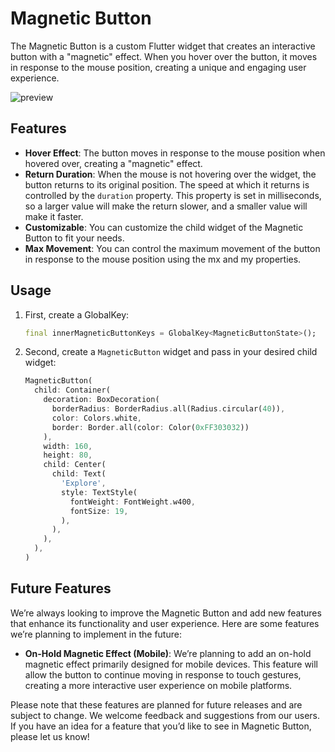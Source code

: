 # Magnetic Button

The Magnetic Button is a custom Flutter widget that creates an interactive button with a "magnetic" effect. When you hover over the button, it moves in response to the mouse position, creating a unique and engaging user experience.


![preview](https://github.com/darksabotage1/assets/assets/136040945/f1bb1ebf-2d10-4f20-badb-9f00e703e625)


## Features

- **Hover Effect**: The button moves in response to the mouse position when hovered over, creating a "magnetic" effect.
- **Return Duration**: When the mouse is not hovering over the widget, the button returns to its original position. The speed at which it returns is controlled by the `duration` property. This property is set in milliseconds, so a larger value will make the return slower, and a smaller value will make it faster.
- **Customizable**: You can customize the child widget of the Magnetic Button to fit your needs.
- **Max Movement**: You can control the maximum movement of the button in response to the mouse position using the mx and my properties.

## Usage

1. First, create a GlobalKey<MagneticButtonState>:
   ```dart
   final innerMagneticButtonKeys = GlobalKey<MagneticButtonState>();

2. Second, create a `MagneticButton` widget and pass in your desired child widget:

   ```dart
   MagneticButton(
     child: Container(
       decoration: BoxDecoration(
         borderRadius: BorderRadius.all(Radius.circular(40)),
         color: Colors.white,
         border: Border.all(color: Color(0xFF303032))
       ),
       width: 160,
       height: 80,
       child: Center(
         child: Text(
           'Explore',
           style: TextStyle(
             fontWeight: FontWeight.w400,
             fontSize: 19,
           ),
         ),
       ),
     ),
   )

## Future Features

We’re always looking to improve the Magnetic Button and add new features that enhance its functionality and user experience. Here are some features we’re planning to implement in the future:

- **On-Hold Magnetic Effect (Mobile)**: We’re planning to add an on-hold magnetic effect primarily designed for mobile devices. This feature will allow the button to continue moving in response to touch gestures, creating a more interactive user experience on mobile platforms.


Please note that these features are planned for future releases and are subject to change. We welcome feedback and suggestions from our users. If you have an idea for a feature that you’d like to see in Magnetic Button, please let us know!
